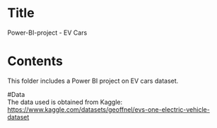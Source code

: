 # Title  
Power-BI-project - EV Cars

# Contents  
This folder includes a Power BI project on EV cars dataset.

#Data  
The data used is obtained from Kaggle: https://www.kaggle.com/datasets/geoffnel/evs-one-electric-vehicle-dataset
